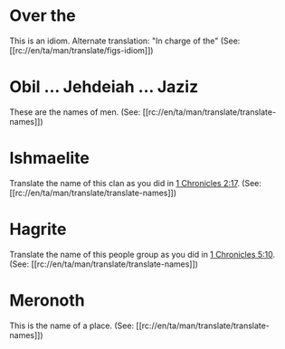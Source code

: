 # Over the

This is an idiom. Alternate translation: "In charge of the" (See: [[rc://en/ta/man/translate/figs-idiom]])

# Obil ... Jehdeiah ... Jaziz

These are the names of men. (See: [[rc://en/ta/man/translate/translate-names]])

# Ishmaelite

Translate the name of this clan as you did in [1 Chronicles 2:17](../02/17.md). (See: [[rc://en/ta/man/translate/translate-names]])

# Hagrite

Translate the name of this people group as you did in [1 Chronicles 5:10](../05/10.md). (See: [[rc://en/ta/man/translate/translate-names]])

# Meronoth

This is the name of a place. (See: [[rc://en/ta/man/translate/translate-names]])

